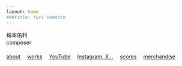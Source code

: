 ```yaml
---
layout: home
###title: Yuri Umemoto
---
```


梅本佑利<br>
composer
　<br>　<br>
[about](/about-me)&emsp;
[works](/works/)&emsp;
[YouTube](https://www.youtube.com/@YuriUmemoto)&emsp;
[Instagram, X...](https://linktr.ee/yuriumemoto)&emsp;
[scores](/score)&emsp;
[merchandise](https://umemoto.square.site/)

